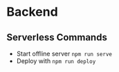 # Backend

## Serverless Commands

* Start offline server `npm run serve`
* Deploy with `npm run deploy`
